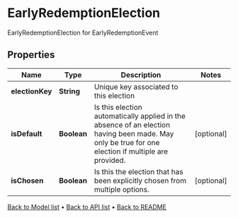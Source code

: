 

# EarlyRedemptionElection

EarlyRedemptionElection for EarlyRedemptionEvent

## Properties

| Name | Type | Description | Notes |
|------------ | ------------- | ------------- | -------------|
|**electionKey** | **String** | Unique key associated to this election |  |
|**isDefault** | **Boolean** | Is this election automatically applied in the absence of an election having been made.  May only be true for one election if multiple are provided. |  [optional] |
|**isChosen** | **Boolean** | Is this the election that has been explicitly chosen from multiple options. |  [optional] |



[Back to Model list](../README.md#documentation-for-models) &#8226; [Back to API list](../README.md#documentation-for-api-endpoints) &#8226; [Back to README](../README.md)


